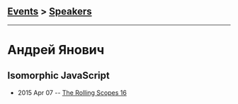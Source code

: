 ## [Events](../README.md) > [Speakers](../speakers.md)
---

# Андрей Янович

## Isomorphic JavaScript
- 2015 Apr 07 -- [The Rolling Scopes 16](https://www.youtube.com/watch?v=tGEyBHQnjLg&t=1198s)    
